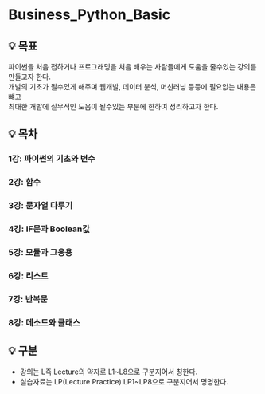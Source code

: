 # Business_Python_Basic
## 💡 목표

파이썬을 처음 접하거나 프로그래밍을 처음 배우는 사람들에게 도움을 줄수있는 강의를 만들고자 한다. </br> 
개발의 기초가 될수있게 해주며 웹개발, 데이터 분석, 머신러닝 등등에 필요없는 내용은 뺴고 </br> 
최대한 개발에 실무적인 도움이 될수있는 부분에 한하여 정리하고자 한다. 

## 💡 목차

### 1강: 파이썬의 기초와 변수

### 2강: 함수

### 3강: 문자열 다루기

### 4강: IF문과 Boolean값

### 5강: 모듈과 그응용

### 6강: 리스트

### 7강: 반복문

### 8강: 메소드와 클래스

## 💡 구분

- 강의는 L즉 Lecture의 약자로 L1~L8으로 구분지어서 칭한다.
- 실습자료는 LP(Lecture Practice) LP1~LP8으로 구분지어서 명명한다.

